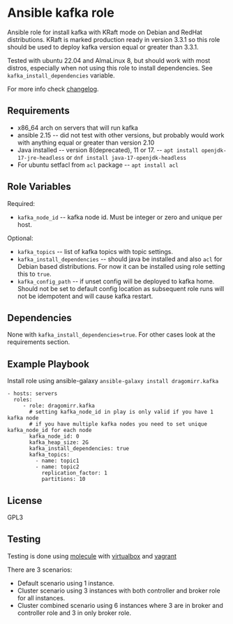 # Ansible kafka role

Ansible role for install kafka with KRaft mode on Debian and RedHat distributions. KRaft is marked production ready in version 3.3.1 so this role should be used to deploy kafka version equal or greater than 3.3.1.

Tested with ubuntu 22.04 and AlmaLinux 8, but should work with most distros, especially when not using this role to install dependencies. See `kafka_install_dependencies` variable.

For more info check [changelog](./CHANGELOG.md).

## Requirements

* x86_64 arch on servers that will run kafka
* ansible 2.15 -- did not test with other versions, but probably would work with anything equal or greater than version 2.10
* Java installed -- version 8(deprecated), 11 or 17. -- `apt install openjdk-17-jre-headless` or `dnf install java-17-openjdk-headless`
* For ubuntu setfacl from `acl` package -- `apt install acl`

## Role Variables

Required:

  * `kafka_node_id` -- kafka node id. Must be integer or zero and unique per host.

Optional:

  * `kafka_topics` -- list of kafka topics with topic settings.
  * `kafka_install_dependencies` -- should java be installed and also `acl` for Debian based distributions. For now it can be installed using role setting this to `true`.
  * `kafka_config_path` -- if unset config will be deployed to kafka home. Should not be set to default config location as subsequent role runs will not be idempotent and will cause kafka restart.

## Dependencies

None with `kafka_install_dependencies=true`. For other cases look at the requirements section.

## Example Playbook

Install role using ansible-galaxy `ansible-galaxy install dragomirr.kafka`


    - hosts: servers
      roles:
         - role: dragomirr.kafka
           # setting kafka_node_id in play is only valid if you have 1 kafka node
           # if you have multiple kafka nodes you need to set unique kafka_node_id for each node
           kafka_node_id: 0
           kafka_heap_size: 2G
           kafka_install_dependencies: true
           kafka_topics:
             - name: topic1
             - name: topic2
               replication_factor: 1
               partitions: 10

## License

GPL3

## Testing

Testing is done using [molecule](https://molecule.readthedocs.io/) with [virtualbox](https://www.virtualbox.org/) and [vagrant](https://www.vagrantup.com/)

There are 3 scenarios:

  * Default scenario using 1 instance.
  * Cluster scenario using 3 instances with both controller and broker role for all instances.
  * Cluster combined scenario using 6 instances where 3 are in broker and controller role and 3 in only broker role.
